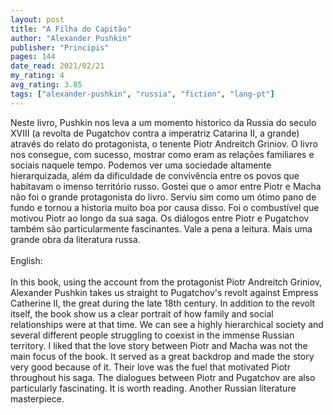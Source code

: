 ```yaml
---
layout: post
title: "A Filha do Capitão"
author: "Alexander Pushkin"
publisher: "Principis"
pages: 144
date_read: 2021/02/21
my_rating: 4
avg_rating: 3.85
tags: ["alexander-pushkin", "russia", "fiction", "lang-pt"]
---
```


Neste livro, Pushkin nos leva a um momento historico da Russia do seculo XVIII (a revolta de Pugatchov contra a imperatriz Catarina II, a grande) através do relato do protagonista, o tenente Piotr Andreitch Griniov. O livro nos consegue, com sucesso, mostrar como eram as relações familiares e sociais naquele tempo. Podemos ver uma sociedade altamente hierarquizada, além da dificuldade de convivência entre os povos que habitavam o imenso território russo. Gostei que o amor entre Piotr e Macha não foi o grande protagonista do livro. Serviu sim como um ótimo pano de fundo e tornou a historia muito boa por causa disso.  Foi o combustível que motivou Piotr ao longo da sua saga. Os diálogos entre Piotr e Pugatchov também são particularmente fascinantes. Vale a pena a leitura. Mais uma grande obra da literatura russa.<br/><br/>English:<br/><br/>In this book, using the account from the protagonist Piotr Andreitch Griniov, Alexander Pushkin takes us straight to Pugatchov's revolt against Empress Catherine II, the great during the late 18th century. In addition to the revolt itself, the book show us a clear portrait of how family and social relationships were at that time. We can see a highly hierarchical society and several different people struggling to coexist in the immense Russian territory. I liked that the love story between Piotr and Macha was not the main focus of the book. It served as a great backdrop and made the story very good because of it. Their love was the fuel that motivated Piotr throughout his saga. The dialogues between Piotr and Pugatchov are also particularly fascinating. It is worth reading. Another Russian literature masterpiece.


